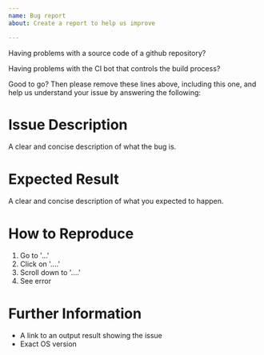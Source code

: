 ```yaml
---
name: Bug report
about: Create a report to help us improve

---
```


Having problems with a source code of a github repository?

Having problems with the CI bot that controls the build process?

Good to go? Then please remove these lines above, including this one, and help us understand your issue by answering the following:

# Issue Description
A clear and concise description of what the bug is.

Expected Result
============
A clear and concise description of what you expected to happen.

How to Reproduce
===============
1. Go to '...'
2. Click on '....'
3. Scroll down to '....'
4. See error


Further Information
===============
* A link to an output result showing the issue
* Exact OS version
